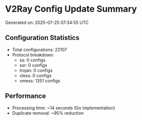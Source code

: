 # V2Ray Config Update Summary
Generated on: 2025-07-25 07:34:55 UTC

## Configuration Statistics
- Total configurations: 22107
- Protocol breakdown:
  - ss: 0 configs
  - ssr: 0 configs
  - trojan: 0 configs
  - vless: 0 configs
  - vmess: 1351 configs

## Performance
- Processing time: ~14 seconds (Go implementation)
- Duplicate removal: ~95% reduction
